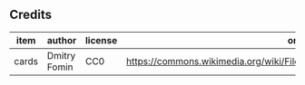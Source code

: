 ## Credits

| item             | author           | license             | origin              |
| ----             | ------           | -------             | ------              |
| cards            | Dmitry Fomin     | CC0                 | https://commons.wikimedia.org/wiki/File:English_pattern_playing_cards_deck.svg |
